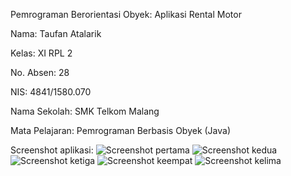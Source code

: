 Pemrograman Berorientasi Obyek: Aplikasi Rental Motor

Nama: Taufan Atalarik

Kelas: XI RPL 2

No. Absen: 28

NIS: 4841/1580.070

Nama Sekolah: SMK Telkom Malang

Mata Pelajaran: Pemrograman Berbasis Obyek (Java)

Screenshot aplikasi:
![Screenshot pertama](https://s24.postimg.org/p5wcn8n7p/UTS_1.png)
![Screenshot kedua](https://s24.postimg.org/lnoy4lbph/UTS_2.png)
![Screenshot ketiga](https://s24.postimg.org/i5cy87ath/UTS_3.png)
![Screenshot keempat](https://s4.postimg.org/yd1uzqrtp/UTS_4.png)
![Screenshot kelima](https://s4.postimg.org/cs1dpvkgt/UTS_5.png)
